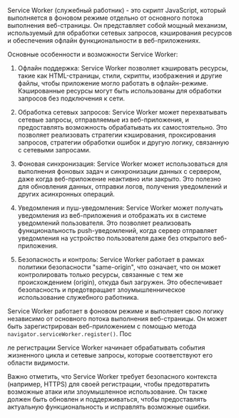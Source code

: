 Service Worker (служебный работник) - это скрипт JavaScript, который выполняется в фоновом режиме отдельно от основного потока выполнения веб-страницы. Он представляет собой мощный механизм, используемый для обработки сетевых запросов, кэширования ресурсов и обеспечения офлайн функциональности в веб-приложениях.

Основные особенности и возможности Service Worker:

1. Офлайн поддержка: Service Worker позволяет кэшировать ресурсы, такие как HTML-страницы, стили, скрипты, изображения и другие файлы, чтобы приложение могло работать в офлайн-режиме. Кэшированные ресурсы могут быть использованы для обработки запросов без подключения к сети.

2. Обработка сетевых запросов: Service Worker может перехватывать сетевые запросы, отправляемые из веб-приложения, и предоставлять возможность обрабатывать их самостоятельно. Это позволяет реализовать стратегии кэширования, проксирования запросов, стратегии обработки ошибок и другую логику, связанную с сетевыми запросами.

3. Фоновая синхронизация: Service Worker может использоваться для выполнения фоновых задач и синхронизации данных с сервером, даже когда веб-приложение неактивно или закрыто. Это полезно для обновления данных, отправки логов, получения уведомлений и других асинхронных операций.

4. Уведомления и пуш-уведомления: Service Worker может получать уведомления из веб-приложения и отображать их в системе уведомлений пользователя. Это позволяет реализовать функциональность push-уведомлений, когда сервер отправляет уведомления на устройство пользователя даже без открытого веб-приложения.

5. Безопасность и контроль: Service Worker работает в рамках политики безопасности "same-origin", что означает, что он может контролировать только ресурсы, связанные с тем же происхождением (origin), откуда был загружен. Это обеспечивает безопасность и предотвращает злоумышленническое использование служебного работника.

Service Worker работает в фоновом режиме и выполняет свою логику независимо от основного потока выполнения веб-страницы. Он может быть зарегистрирован веб-приложением с помощью метода `navigator.serviceWorker.register()`. Пос

ле регистрации Service Worker начинает обрабатывать события жизненного цикла и сетевые запросы, которые соответствуют его области видимости.

Важно отметить, что Service Worker требует безопасного контекста (например, HTTPS) для своей регистрации, чтобы предотвратить возможные атаки или злоумышленное использование. Он также должен быть обновлен и поддерживаться, чтобы предоставлять актуальную функциональность и исправлять возможные ошибки.